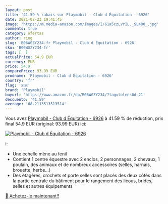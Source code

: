 ```yaml
---
layout: post
title: '41.59 % rabais sur Playmobil - Club d Équitation - 6926'
date: 2021-02-23 19:41:45
image: 'https://m.media-amazon.com/images/I/61a5czLVrIL._SL400_.jpg'
comments: true
category: ofertas
author: ring
slug: 'B06WGZY234-fr Playmobil - Club d Équitation - 6926'
sku: 'B06WGZY234-fr'
tags: [  ]
actualPrice: 54.9 EUR
currency: EUR
price: 54.9
comparePrice: 93.99 EUR
prodname: 'Playmobil - Club d Équitation - 6926'
country: 'fr'
flag: '🇫🇷'
brand: 'Playmobil'
buyurl: 'https://www.amazon.fr/dp/B06WGZY234/?tag=tolees0d-21'
descuento: '41.59'
average: '68.2113513513514'
---
```


Vous avez [Playmobil - Club d Équitation - 6926](https://www.amazon.fr/dp/B06WGZY234/?tag=tolees0d-21)  à  41.59 % de réduction, prix final  54.9 EUR (original: 93.99 EUR) ici:

[![Playmobil - Club d Équitation - 6926](https://m.media-amazon.com/images/I/61a5czLVrIL._SL400_.jpg)](https://www.amazon.fr/dp/B06WGZY234/?tag=tolees0d-21)

ℹ️:

- Une échelle mène au fenil
- Contient 1 centre équestre avec 2 enclos, 2 personnages, 2 chevaux, 1 poulain, des animaux et de nombreux accessoires (selles, harnais, brouette, herbe…)
- Des étagères, crochets et porte selles sont placés des deux côtés dans la partie centrale du bâtiment pour le rangement des licous, brides, selles et autres équipements

[🛒 Achetez-le maintenant!!](https://www.amazon.fr/dp/B06WGZY234/?tag=tolees0d-21)
